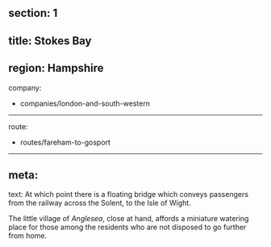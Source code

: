 ﻿section: 1
----
title: Stokes Bay
----
region: Hampshire
----
company:
- companies/london-and-south-western
----
route:
- routes/fareham-to-gosport
----
meta:
----
text: At which point there is a floating bridge which conveys passengers from the railway across the Solent, to the Isle of Wight.

The little village of *Anglesea*, close at hand, affords a miniature watering place for those among the residents who are not disposed to go further from home.